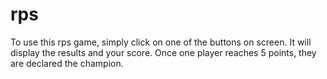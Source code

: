 # rps
To use this rps game, simply click on one of the buttons on screen. It will display the results and your score. Once one player reaches 5 points, they are declared the champion. 

